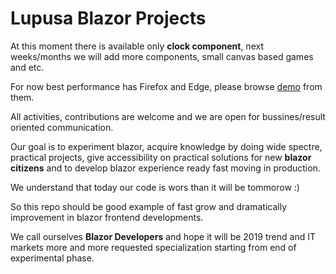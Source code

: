 # Lupusa Blazor Projects

At this moment there is available only **clock component**, next weeks/months we will add more components, small canvas based games and etc.

For now best performance has Firefox and Edge, please browse [demo](http://lupusablazordemos.azurewebsites.net) from them.

All activities, contributions are welcome and we are open for bussines/result oriented communication.

Our goal is to experiment blazor, acquire knowledge by doing wide spectre, practical projects, give accessibility on practical solutions for new **blazor citizens** and to develop blazor experience ready fast moving in production.

We understand that today our code is wors than it will be tommorow :)

So this repo should be good example of fast grow and dramatically improvement in blazor frontend developments.

We call ourselves **Blazor Developers** and hope it will be 2019 trend and IT markets more and more requested specialization starting from end of experimental phase.


